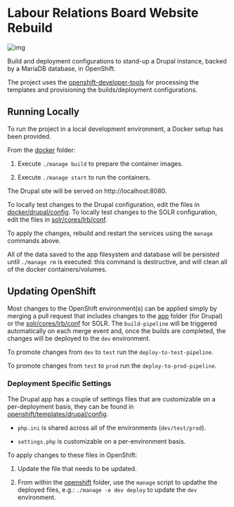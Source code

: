 # Labour Relations Board Website Rebuild

![img](https://img.shields.io/badge/Lifecycle-Experimental-339999)

Build and deployment configurations to stand-up a Drupal instance, backed by a MariaDB database, in OpenShift.

The project uses the [openshift-developer-tools](https://github.com/BCDevOps/openshift-developer-tools) for processing the templates and provisioning the builds/deployment configurations.

## Running Locally

To run the project in a local development environment, a Docker setup has been provided.

From the [docker](./docker) folder:

1. Execute `./manage build` to prepare the container images.

2. Execute `./manage start` to run the containers.

The Drupal site will be served on http://localhost:8080.

To locally test changes to the Drupal configuration, edit the files in [docker/drupal/config](./docker/drupal/config).
To locally test changes to the SOLR configuration, edit the files in [solr/cores/lrb/conf](./solr/cores/lrb/conf).

To apply the changes, rebuild and restart the services using the `manage` commands above.

All of the data saved to the app filesystem and database will be persisted until `./manage rm` is executed: this command is destructive, and will clean all of the docker containers/volumes.

## Updating OpenShift

Most changes to the OpenShift environment(s) can be applied simply by merging a pull request that includes changes to the [app](./app) folder (for Drupal) or the [solr/cores/lrb/conf](./solr/cores/lrb/conf) for SOLR. The `build-pipeline` will be triggered automatically on each merge event and, once the builds are completed, the changes will be deployed to the `dev` environment.

To promote changes from `dev` to `test` run the `deploy-to-test-pipeline`.

To promote changes from `test` to `prod` run the `deploy-to-prod-pipeline`.

### Deployment Specific Settings

The Drupal app has a couple of settings files that are customizable on a per-deployment basis, they can be found in [openshift/templates/drupal/config](./openshift/templates/drupal/config).

- `php.ini` is shared across all of the environments (`dev/test/prod`).

- `settings.php` is customizable on a per-environment basis.

To apply changes to these files in OpenShift:

1. Update the file that needs to be updated.

2. From within the [openshift](./openshift) folder, use the `manage` script to updathe the deployed files, e.g.: `./manage -e dev deploy` to update the `dev` environment.
